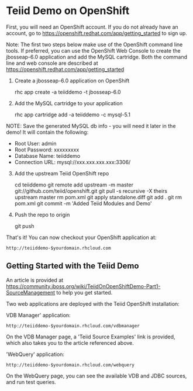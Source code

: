 Teiid Demo on OpenShift
===============================

First, you will need an OpenShift account.  If you do not already have an account, go to https://openshift.redhat.com/app/getting_started to sign up.

Note: The first two steps below make use of the OpenShift command line tools.  If preferred, you can use the OpenShift Web Console to create the jbosseap-6.0 application 
and add the MySQL cartridge.  Both the command line and web console are described at https://openshift.redhat.com/app/getting_started

1) Create a jbosseap-6.0 application on OpenShift

    rhc app create -a teiiddemo -t jbosseap-6.0

2) Add the MySQL cartridge to your application

    rhc app cartridge add -a teiiddemo -c mysql-5.1

NOTE: Save the generated MySQL db info - you will need it later in the demo!  It will contain the following:

* Root User: admin
* Root Password: xxxxxxxxx
* Database Name: teiiddemo
* Connection URL: mysql://xxx.xxx.xxx.xxx:3306/

3) Add the upstream Teiid OpenShift repo

    cd teiiddemo
    git remote add upstream -m master git://github.com/teiid/openshift.git
    git pull -s recursive -X theirs upstream master
    rm pom.xml
    git apply standalone.diff
    git add .
    git rm pom.xml
    git commit -m 'Added Teiid Modules and Demo'

4) Push the repo to origin

    git push

That's it!  You can now checkout your OpenShift application at:

    http://teiiddemo-$yourdomain.rhcloud.com

Getting Started with the Teiid Demo
-----------------------------------

An article is provided at https://community.jboss.org/wiki/TeiidOnOpenShiftDemo-Part1-SourceManagement to help you get started.

Two web applications are deployed with the Teiid OpenShift installation:

VDB Manager' application: 

    http://teiiddemo-$yourdomain.rhcloud.com/vdbmanager

On the VDB Manager page, a 'Teiid Source Examples' link is provided, which also takes you to the article referenced above.


'WebQuery' application:

    http://teiiddemo-$yourdomain.rhcloud.com/webquery

On the WebQuery page, you can see the available VDB and JDBC sources, and run test queries.

